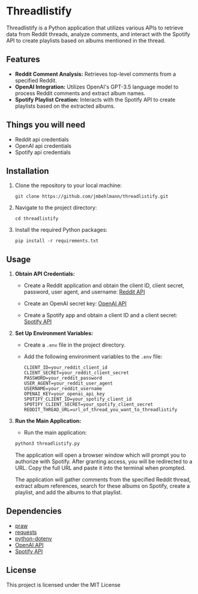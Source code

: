 # Threadlistify

Threadlistify is a Python application that utilizes various APIs to retrieve data from Reddit threads, analyze comments, and interact with the Spotify API to create playlists based on albums mentioned in the thread.


## Features

- **Reddit Comment Analysis:** Retrieves top-level comments from a specified Reddit.
- **OpenAI Integration:** Utilizes OpenAI's GPT-3.5 language model to process Reddit comments and extract album names.
- **Spotify Playlist Creation:** Interacts with the Spotify API to create playlists based on the extracted albums.

## Things you will need

- Reddit api credentials
- OpenAI api credentials
- Spotify api credentials

## Installation

1. Clone the repository to your local machine:

    ```
    git clone https://github.com/jmbehlmann/threadlistify.git
    ```

2. Navigate to the project directory:

    ```
    cd threadlistify
    ```

3. Install the required Python packages:

    ```
    pip install -r requirements.txt
    ```

## Usage

1. **Obtain API Credentials:**

   - Create a Reddit application and obtain the client ID, client secret, password, user agent, and username: [Reddit API](https://www.reddit.com/wiki/api)

   - Create an OpenAI secret key: [OpenAI API](https://platform.openai.com/docs/quickstart?context=python)

   - Create a Spotify app and obtain a client ID and a client secret: [Spotify API](https://developer.spotify.com/documentation/web-api/concepts/apps)

2. **Set Up Environment Variables:**

   - Create a `.env` file in the project directory.
   - Add the following environment variables to the `.env` file:

     ```
     CLIENT_ID=your_reddit_client_id
     CLIENT_SECRET=your_reddit_client_secret
     PASSWORD=your_reddit_password
     USER_AGENT=your_reddit_user_agent
     USERNAME=your_reddit_username
     OPENAI_KEY=your_openai_api_key
     SPOTIFY_CLIENT_ID=your_spotify_client_id
     SPOTIFY_CLIENT_SECRET=your_spotify_client_secret
     REDDIT_THREAD_URL=url_of_thread_you_want_to_threadlistify
     ```

3. **Run the Main Application:**

    - Run the main application:


    ```bash
    python3 threadlistify.py
    ```

    The application will open a browser window which will prompt you to authorize with Spotify. After granting access, you will be redirected to a URL. Copy the full URL and paste it into the terminal when prompted.


    The application will gather comments from the specified Reddit thread, extract album references, search for these albums on Spotify, create a playlist, and add the albums to that playlist.


## Dependencies

- [praw](https://github.com/praw-dev/praw)
- [requests](https://github.com/psf/requests)
- [python-dotenv](https://github.com/theskumar/python-dotenv)
- [OpenAI API](https://openai.com/)
- [Spotify API](https://developer.spotify.com/documentation/web-api/)


## License

This project is licensed under the MIT License
